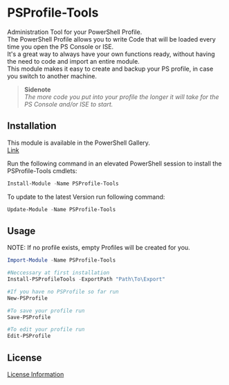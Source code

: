 # PSProfile-Tools

Administration Tool for your PowerShell Profile.  
The PowerShell Profile allows you to write Code that will be loaded every time you open the PS Console or ISE.  
It's a great way to always have your own functions ready, without having the need to code and import an entire module.  
This module makes it easy to create and backup your PS profile, in case you switch to another machine.

>**Sidenote**  
>*The more code you put into your profile the longer it will take for the PS Console and/or ISE to start.*

## Installation

This module is available in the PowerShell Gallery.  
[Link](https://www.powershellgallery.com/packages/PSProfile-Tools)

Run the following command in an elevated PowerShell session to install the PSProfile-Tools cmdlets:

```powershell
Install-Module -Name PSProfile-Tools
```

To update to the latest Version run following command:
```powershell
Update-Module -Name PSProfile-Tools
```

## Usage

NOTE: If no profile exists, empty Profiles will be created for you.

```powershell
Import-Module -Name PSProfile-Tools

#Neccessary at first installation
Install-PSProfileTools -ExportPath "Path\To\Export"

#If you have no PSProfile so far run
New-PSProfile

#To save your profile run
Save-PSProfile

#To edit your profile run
Edit-PSProfile
```

## License
[License Information](https://github.com/MaxBelohoubek/PSProfile/blob/master/LICENSE)